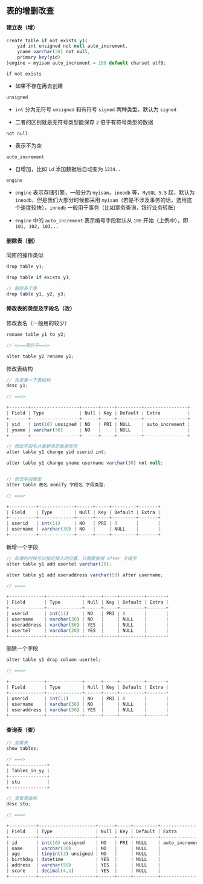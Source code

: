 ## 表的增删改查

#### 建立表（增）

```js
create table if not exists y1(
    yid int unsigned not null auto_increment,
    yname varchar(30) not null,
    primary key(yid)
)engine = myisam auto_increment = 100 default charset utf8;

```

```if not exists```

* 如果不存在再去创建

```unsigned```

* ```int``` 分为无符号 ```unsigned``` 和有符号 ```signed``` 两种类型，默认为 ```signed```

* 二者的区别就是无符号类型能保存 ```2``` 倍于有符号类型的数据

```not null```

* 表示不为空

```auto_increment```

* 自增加，比如 ```id``` 添加数据后自动变为 ```1234..```


```engine```

* ```engine``` 表示存储引擎，一般分为 ```myisam```，```innodb``` 等，```MySQL 5.5``` 起，默认为 ```innodb```，但是我们大部分时候都采用 ```myisam```（若是不涉及事务的话，选用这个速度较快），```innodb``` 一般用于事务（比如票务查询，银行业务转账）

* ```engine``` 中的 ```auto_increment``` 表示编号字段默认从 ```100``` 开始（上例中），即 ```101, 102, 103...```

#### 删除表（删）

同库的操作类似

```js
drop table y1;

drop table if exists y1;

// 删除多个表
drop table y1, y2, y3;
```



#### 修改表的类型及字段名（改）


修改表名（一般用的较少）

```js
rename table y1 to y2;

// <===等价于===>

alter table y2 rename y1;
```


修改表结构

```js
// 先查看一下表结构
desc y1;

// ===>

+-------+------------------+------+-----+---------+----------------+
| Field | Type             | Null | Key | Default | Extra          |
+-------+------------------+------+-----+---------+----------------+
| yid   | int(10) unsigned | NO   | PRI | NULL    | auto_increment |
| yname | varchar(30)      | NO   |     | NULL    |                |
+-------+------------------+------+-----+---------+----------------+

// 修改字段名并重新指定数据类型
alter table y1 change yid userid int;

alter table y1 change yname username varchar(30) not null;


// 修改字段类型
alter table 表名 monify 字段名 字段类型;

// ===>

+----------+-------------+------+-----+---------+-------+
| Field    | Type        | Null | Key | Default | Extra |
+----------+-------------+------+-----+---------+-------+
| userid   | int(11)     | NO   | PRI | 0       |       |
| username | varchar(30) | NO   |     | NULL    |       |
+----------+-------------+------+-----+---------+-------+
```

新增一个字段

```js
// 新增的时候可以指定插入的位置，只需要使用 after 关键字
alter table y1 add usertel varchar(20);

alter table y1 add useraddress varchar(50) after username;

// ===>

+-------------+-------------+------+-----+---------+-------+
| Field       | Type        | Null | Key | Default | Extra |
+-------------+-------------+------+-----+---------+-------+
| userid      | int(11)     | NO   | PRI | 0       |       |
| username    | varchar(30) | NO   |     | NULL    |       |
| useraddress | varchar(50) | YES  |     | NULL    |       |
| usertel     | varchar(20) | YES  |     | NULL    |       |
+-------------+-------------+------+-----+---------+-------+
```

删除一个字段

```js
alter table y1 drop column usertel;

// ===>

+-------------+-------------+------+-----+---------+-------+
| Field       | Type        | Null | Key | Default | Extra |
+-------------+-------------+------+-----+---------+-------+
| userid      | int(11)     | NO   | PRI | 0       |       |
| username    | varchar(30) | NO   |     | NULL    |       |
| useraddress | varchar(50) | YES  |     | NULL    |       |
+-------------+-------------+------+-----+---------+-------+
```



#### 查询表（查）

```js
// 查看表
show tables;

// ===>
+--------------+
| Tables_in_yy |
+--------------+
| stu          |
+--------------+

// 查看表结构
desc stu;

// ===>

+----------+---------------------+------+-----+---------+----------------+
| Field    | Type                | Null | Key | Default | Extra          |
+----------+---------------------+------+-----+---------+----------------+
| id       | int(10) unsigned    | NO   | PRI | NULL    | auto_increment |
| name     | varchar(30)         | NO   |     | NULL    |                |
| age      | tinyint(3) unsigned | NO   |     | NULL    |                |
| birthday | datetime            | YES  |     | NULL    |                |
| address  | varchar(50)         | YES  |     | NULL    |                |
| score    | decimal(4,1)        | YES  |     | NULL    |                |
+----------+---------------------+------+-----+---------+----------------+

```